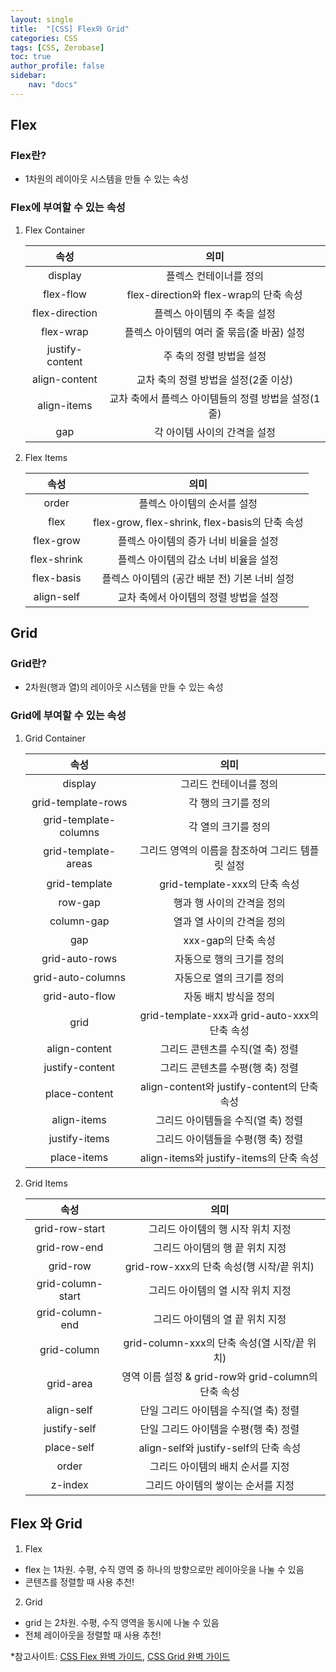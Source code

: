 ```yaml
---
layout: single
title:  "[CSS] Flex와 Grid"
categories: CSS
tags: [CSS, Zerobase]
toc: true
author_profile: false
sidebar:
    nav: "docs"
---
```


## Flex
### Flex란?
- 1차원의 레이아웃 시스템을 만들 수 있는 속성

### Flex에 부여할 수 있는 속성
1. Flex Container

    | 속성 | 의미 |
    |:---:|:---:|
    | display	| 플렉스 컨테이너를 정의 |
    | flex-flow	| flex-direction와 flex-wrap의 단축 속성 |
    | flex-direction | 플렉스 아이템의 주 축을 설정 |
    | flex-wrap	| 플렉스 아이템의 여러 줄 묶음(줄 바꿈) 설정 |
    | justify-content	| 주 축의 정렬 방법을 설정 |
    | align-content	| 교차 축의 정렬 방법을 설정(2줄 이상) |
    | align-items	| 교차 축에서 플렉스 아이템들의 정렬 방법을 설정(1줄) |
    | gap	| 각 아이템 사이의 간격을 설정 |

2. Flex Items

    | 속성 | 의미 |
    |:---:|:---:|
    | order | 플렉스 아이템의 순서를 설정 |
    | flex | flex-grow, flex-shrink, flex-basis의 단축 속성 |
    | flex-grow | 플렉스 아이템의 증가 너비 비율을 설정 |
    | flex-shrink | 플렉스 아이템의 감소 너비 비율을 설정 |
    | flex-basis | 플렉스 아이템의 (공간 배분 전) 기본 너비 설정 |
    | align-self | 교차 축에서 아이템의 정렬 방법을 설정 |

## Grid
### Grid란?
- 2차원(행과 열)의 레이아웃 시스템을 만들 수 있는 속성

### Grid에 부여할 수 있는 속성
1. Grid Container

    | 속성 | 의미 |
    |:---:|:---:|
    | display | 그리드 컨테이너를 정의 |
    | grid-template-rows | 각 행의 크기를 정의 |
    | grid-template-columns | 각 열의 크기를 정의 |
    | grid-template-areas | 그리드 영역의 이름을 참조하여 그리드 템플릿 설정 |
    | grid-template | grid-template-xxx의 단축 속성 |
    | row-gap | 행과 행 사이의 간격을 정의 |
    | column-gap | 열과 열 사이의 간격을 정의 |
    | gap | xxx-gap의 단축 속성 |
    | grid-auto-rows | 자동으로 행의 크기를 정의 |
    | grid-auto-columns | 자동으로 열의 크기를 정의 |
    | grid-auto-flow | 자동 배치 방식을 정의 |
    | grid | grid-template-xxx과 grid-auto-xxx의 단축 속성 |
    | align-content | 그리드 콘텐츠를 수직(열 축) 정렬 |
    | justify-content | 그리드 콘텐츠를 수평(행 축) 정렬 |
    | place-content | 	align-content와 justify-content의 단축 속성 |
    | align-items | 그리드 아이템들을 수직(열 축) 정렬 |
    | justify-items | 그리드 아이템들을 수평(행 축) 정렬 |
    | place-items	 | align-items와 justify-items의 단축 속성 |

2. Grid Items

    | 속성 | 의미 |
    |:---:|:---:|
    | grid-row-start | 그리드 아이템의 행 시작 위치 지정 |
    | grid-row-end | 그리드 아이템의 행 끝 위치 지정 |
    | grid-row | grid-row-xxx의 단축 속성(행 시작/끝 위치) |
    | grid-column-start | 그리드 아이템의 열 시작 위치 지정 |
    | grid-column-end | 그리드 아이템의 열 끝 위치 지정 |
    | grid-column | grid-column-xxx의 단축 속성(열 시작/끝 위치) |
    | grid-area | 영역 이름 설정 & grid-row와 grid-column의 단축 속성 |
    | align-self | 단일 그리드 아이템을 수직(열 축) 정렬 |
    | justify-self | 단일 그리드 아이템을 수평(행 축) 정렬 |
    | place-self | align-self와 justify-self의 단축 속성 |
    | order | 그리드 아이템의 배치 순서를 지정 |
    | z-index | 그리드 아이템의 쌓이는 순서를 지정 |

## Flex 와 Grid
1. Flex
- flex 는 1차원. 수평, 수직 영역 중 하나의 방향으로만 레이아웃을 나눌 수 있음
- 콘텐츠를 정렬할 때 사용 추천!

2. Grid
- grid 는 2차원. 수평, 수직 영역을 동시에 나눌 수 있음
- 전체 레이아웃을 정렬할 때 사용 추천!


*참고사이트: [CSS Flex 완벽 가이드](https://www.heropy.dev/p/Ha29GI),  [CSS Grid 완벽 가이드](https://www.heropy.dev/p/c6ROLZ)